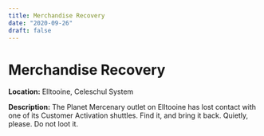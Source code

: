 ```yaml
---
title: Merchandise Recovery
date: "2020-09-26"
draft: false
---
```



# Merchandise Recovery


**Location:** Elltooine, Celeschul System

**Description:** The Planet Mercenary outlet on Elltooine has lost contact with one of its Customer Activation shuttles. Find it, and bring it back. Quietly, please. Do not loot it.
